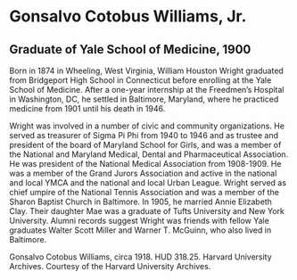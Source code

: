 # Gonsalvo Cotobus Williams, Jr.
## Graduate of Yale School of Medicine, 1900
Born in 1874 in Wheeling, West Virginia, William Houston Wright graduated from Bridgeport High School in Connecticut before enrolling at the Yale School of Medicine. After a one-year internship at the Freedmen’s Hospital in Washington, DC, he settled in Baltimore, Maryland, where he practiced medicine from 1901 until his death in 1946.

Wright was involved in a number of civic and community organizations. He served as treasurer of Sigma Pi Phi from 1940 to 1946 and as trustee and president of the board of Maryland School for Girls, and was a member of the National and Maryland Medical, Dental and Pharmaceutical Association. He was president of the National Medical Association from 1908-1909. He was a member of the Grand Jurors Association and active in the national and local YMCA and the national and local Urban League. Wright served as chief umpire of the National Tennis Association and was a member of the Sharon Baptist Church in Baltimore. In 1905, he married Annie Elizabeth Clay. Their daughter Mae was a graduate of Tufts University and New York University. Alumni records suggest Wright was friends with fellow Yale graduates Walter Scott Miller and Warner T. McGuinn, who also lived in Baltimore.

Gonsalvo Cotobus Williams, circa 1918. HUD 318.25. Harvard University Archives. Courtesy of the Harvard University Archives.
